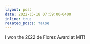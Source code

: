 ```yaml
---
layout: post
date: 2022-05-18 07:59:00-0400
inline: true
related_posts: false
---
```


I won the 2022 de Florez Award at MIT!
